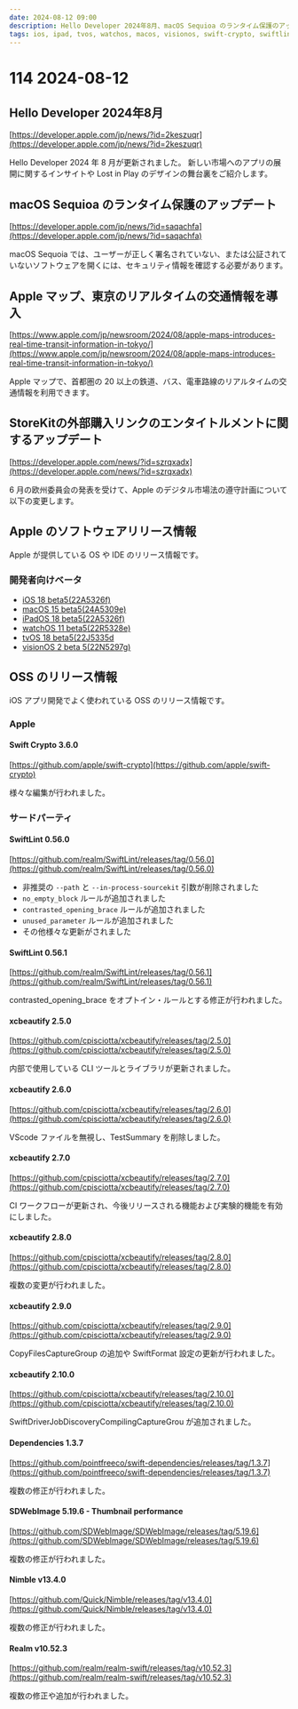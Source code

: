 ```yaml
---
date: 2024-08-12 09:00
description: Hello Developer 2024年8月、macOS Sequioa のランタイム保護のアップデートなど
tags: ios, ipad, tvos, watchos, macos, visionos, swift-crypto, swiftlint, xcbeautify, dependencies, sdwebimage, nimble, realm
---
```


# 114 2024-08-12

## Hello Developer 2024年8月

[https://developer.apple.com/jp/news/?id=2keszuqr](https://developer.apple.com/jp/news/?id=2keszuqr)

Hello Developer 2024 年 8 月が更新されました。
新しい市場へのアプリの展開に関するインサイトや Lost in Play のデザインの舞台裏をご紹介します。

## macOS Sequioa のランタイム保護のアップデート

[https://developer.apple.com/jp/news/?id=saqachfa](https://developer.apple.com/jp/news/?id=saqachfa)

macOS Sequoia では、ユーザーが正しく署名されていない、または公証されていないソフトウェアを開くには、セキュリティ情報を確認する必要があります。

## Apple マップ、東京のリアルタイムの交通情報を導入

[https://www.apple.com/jp/newsroom/2024/08/apple-maps-introduces-real-time-transit-information-in-tokyo/](https://www.apple.com/jp/newsroom/2024/08/apple-maps-introduces-real-time-transit-information-in-tokyo/)

Apple マップで、首都圏の 20 以上の鉄道、バス、電車路線のリアルタイムの交通情報を利用できます。

## StoreKitの外部購入リンクのエンタイトルメントに関するアップデート

[https://developer.apple.com/news/?id=szrqxadx](https://developer.apple.com/news/?id=szrqxadx)

6 月の欧州委員会の発表を受けて、Apple のデジタル市場法の遵守計画について以下の変更します。

## Apple のソフトウェアリリース情報

Apple が提供している OS や IDE のリリース情報です。

### 開発者向けベータ

- [iOS 18 beta5(22A5326f)](https://developer.apple.com/news/releases/?id=08052024b)
- [macOS 15 beta5(24A5309e)](https://developer.apple.com/news/releases/?id=08052024d)
- [iPadOS 18 beta5(22A5326f)](https://developer.apple.com/news/releases/?id=08052024c)
- [watchOS 11 beta5(22R5328e)](https://developer.apple.com/news/releases/?id=08052024g)
- [tvOS 18 beta5(22J5335d](https://developer.apple.com/news/releases/?id=08052024e)
- [visionOS 2 beta 5(22N5297g)](https://developer.apple.com/news/releases/?id=08052024f)

## OSS のリリース情報

iOS アプリ開発でよく使われている OSS のリリース情報です。

### Apple

#### Swift Crypto 3.6.0

[https://github.com/apple/swift-crypto](https://github.com/apple/swift-crypto)

様々な編集が行われました。

### サードパーティ

#### SwiftLint 0.56.0

[https://github.com/realm/SwiftLint/releases/tag/0.56.0](https://github.com/realm/SwiftLint/releases/tag/0.56.0)

- 非推奨の `--path` と `--in-process-sourcekit` 引数が削除されました
- `no_empty_block` ルールが追加されました
- `contrasted_opening_brace` ルールが追加されました
- `unused_parameter` ルールが追加されました
- その他様々な更新がされました

#### SwiftLint 0.56.1

[https://github.com/realm/SwiftLint/releases/tag/0.56.1](https://github.com/realm/SwiftLint/releases/tag/0.56.1)

contrasted_opening_brace をオプトイン・ルールとする修正が行われました。

#### xcbeautify 2.5.0

[https://github.com/cpisciotta/xcbeautify/releases/tag/2.5.0](https://github.com/cpisciotta/xcbeautify/releases/tag/2.5.0)

内部で使用している CLI ツールとライブラリが更新されました。

#### xcbeautify 2.6.0

[https://github.com/cpisciotta/xcbeautify/releases/tag/2.6.0](https://github.com/cpisciotta/xcbeautify/releases/tag/2.6.0)

VScode ファイルを無視し、TestSummary を削除しました。

#### xcbeautify 2.7.0

[https://github.com/cpisciotta/xcbeautify/releases/tag/2.7.0](https://github.com/cpisciotta/xcbeautify/releases/tag/2.7.0)

CI ワークフローが更新され、今後リリースされる機能および実験的機能を有効にしました。

#### xcbeautify 2.8.0

[https://github.com/cpisciotta/xcbeautify/releases/tag/2.8.0](https://github.com/cpisciotta/xcbeautify/releases/tag/2.8.0)

複数の変更が行われました。

#### xcbeautify 2.9.0

[https://github.com/cpisciotta/xcbeautify/releases/tag/2.9.0](https://github.com/cpisciotta/xcbeautify/releases/tag/2.9.0)

CopyFilesCaptureGroup の追加や SwiftFormat 設定の更新が行われました。

#### xcbeautify 2.10.0

[https://github.com/cpisciotta/xcbeautify/releases/tag/2.10.0](https://github.com/cpisciotta/xcbeautify/releases/tag/2.10.0)

SwiftDriverJobDiscoveryCompilingCaptureGrou が追加されました。

#### Dependencies 1.3.7

[https://github.com/pointfreeco/swift-dependencies/releases/tag/1.3.7](https://github.com/pointfreeco/swift-dependencies/releases/tag/1.3.7)

複数の修正が行われました。

#### SDWebImage 5.19.6 - Thumbnail performance

[https://github.com/SDWebImage/SDWebImage/releases/tag/5.19.6](https://github.com/SDWebImage/SDWebImage/releases/tag/5.19.6)

複数の修正が行われました。

#### Nimble v13.4.0

[https://github.com/Quick/Nimble/releases/tag/v13.4.0](https://github.com/Quick/Nimble/releases/tag/v13.4.0)

複数の修正が行われました。

#### Realm v10.52.3

[https://github.com/realm/realm-swift/releases/tag/v10.52.3](https://github.com/realm/realm-swift/releases/tag/v10.52.3)

複数の修正や追加が行われました。

